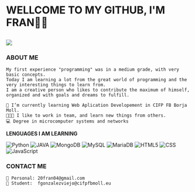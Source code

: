 # WELLCOME TO MY GITHUB, I'M FRAN🙋‍♂️

![](https://i.ibb.co/WH8DLrF/image-header.gif)
---

### ABOUT ME
```
My first experience "programming" was in a medium grade, with very basic concepts.
Today I am learning a lot from the great world of programming and the very interesting things to learn from.
I am a creative person who likes to contribute the maximum of himself, organized and with goals and dreams to fulfill.
```
```
📕 I’m currently learning Web Aplication Developement in CIFP FB Borja Moll.
🧑‍🤝‍🧑 I like to work in team, and learn new things from others.
💻 Degree in microcomputer systems and networks
```

**LENGUAGES I AM LEARNING**

![Python](https://img.shields.io/badge/Python-00000F?style=for-the-badge&logo=python&logoColor=yellow)
![JAVA](https://img.shields.io/badge/Java-red?style=for-the-badge)
![MongoDB](https://img.shields.io/badge/MongoDB-00000F?style=for-the-badge&logo=mongodb&logoColor=green)
![MySQL](https://img.shields.io/badge/MySQL-00000F?style=for-the-badge&logo=mysql&logoColor=white)
![MariaDB](https://img.shields.io/badge/MariaDB-00000F?style=for-the-badge&logo=mariadb&logoColor=E2A26C)
![HTML5](https://img.shields.io/badge/HTML5-E34F26?style=for-the-badge&logo=html5&logoColor=white)
![CSS](https://img.shields.io/badge/CSS3-1572B6?style=for-the-badge&logo=css3&logoColor=white)
![JavaScript](https://img.shields.io/badge/JavaScript-FCF5D8?style=for-the-badge&logo=javascript&logoColor=yellow)

### CONTACT ME
```
📧 Personal: 20fran04@gmail.com
📧 Student:  fgonzalezviejo@cifpfbmoll.eu
```
